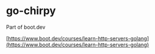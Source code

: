 # go-chirpy

Part of boot.dev

[https://www.boot.dev/courses/learn-http-servers-golang](https://www.boot.dev/courses/learn-http-servers-golang)